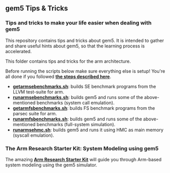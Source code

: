 ## gem5 Tips & Tricks
### **Tips and tricks to make your life easier when dealing with gem5**

This repository contains tips and tricks about gem5. It is intended to gather and share useful hints about gem5, so that the learning process is accelerated.

This folder contains tips and tricks for the arm architecture.

Before running the scripts below make sure everything else is setup! You're all done if you followed [**the steps described here**](../../README.md).

* [**getarmsebenchmarks.sh**](getarmsebenchmarks.sh): builds SE benchmark programs from the LLVM test-suite for arm.
* [**runarmsebenchmarks.sh**](runarmsebenchmarks.sh): builds gem5 and runs some of the above-mentioned benchmarks (system call emulation).
* [**getarmfsbenchmarks.sh**](getarmfsbenchmarks.sh): builds FS benchmark programs from the parsec suite for arm.
* [**runarmfsbenchmarks.sh**](runarmfsbenchmarks.sh): builds gem5 and runs some of the above-mentioned benchmarks (full-system simulation).
* [**runarmsehmc.sh**](runarmsehmc.sh): builds gem5 and runs it using HMC as main memory (syscall emulation).

### **The Arm Research Starter Kit: System Modeling using gem5**

The amazing [**Arm Research Starter Kit**](https://github.com/arm-university/arm-gem5-rsk) will guide you through Arm-based system modeling using the gem5 simulator.

